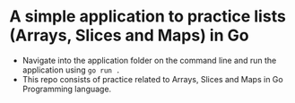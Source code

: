 # A simple application to practice lists (Arrays, Slices and Maps) in Go

- Navigate into the application folder on the command line and run the application using `go run .`
- This repo consists of practice related to Arrays, Slices and Maps in Go Programming language.